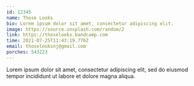```yaml
---
id: 12345
name: Those Looks
bio: Lorem ipsum dolor sit amet, consectetur adipiscing elit.
image: https://source.unsplash.com/random/2
link: https://thoselooks.bandcamp.com
time: 2021-07-25T11:43:19.776Z
email: thoselooksnj@gmail.com
porches: 543223
---
```

Lorem ipsum dolor sit amet, consectetur adipiscing elit, sed do eiusmod tempor incididunt ut labore et dolore magna aliqua.
